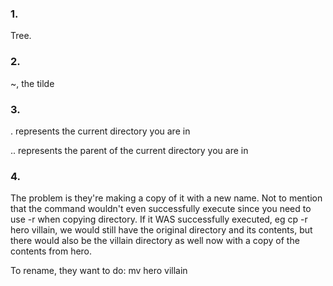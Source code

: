 ### 1.

Tree.

### 2.

~, the tilde

### 3.

. represents the current directory you are in

.. represents the parent of the current directory you are in

### 4.

The problem is they're making a copy of it with a new name. Not to mention that
the command wouldn't even successfully execute since you need to use -r when
copying directory. If it WAS successfully executed, eg cp -r hero villain, we
would still have the original directory and its contents, but there would also
be the villain directory as well now with a copy of the contents from hero. 

To rename, they want to do:
mv hero villain

